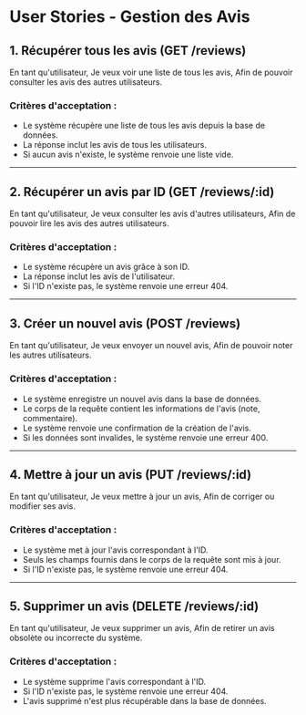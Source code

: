 # User Stories - Gestion des Avis

## 1. Récupérer tous les avis (GET /reviews)
En tant qu'utilisateur,
Je veux voir une liste de tous les avis,
Afin de pouvoir consulter les avis des autres utilisateurs.

### Critères d'acceptation :
- Le système récupère une liste de tous les avis depuis la base de données.
- La réponse inclut les avis de tous les utilisateurs.
- Si aucun avis n'existe, le système renvoie une liste vide.

---

## 2. Récupérer un avis par ID (GET /reviews/:id)
En tant qu'utilisateur,
Je veux consulter les avis d'autres utilisateurs,
Afin de pouvoir lire les avis des autres utilisateurs.

### Critères d'acceptation :
- Le système récupère un avis grâce à son ID.
- La réponse inclut les avis de l'utilisateur.
- Si l'ID n'existe pas, le système renvoie une erreur 404.

---

## 3. Créer un nouvel avis (POST /reviews)

En tant qu'utilisateur,
Je veux envoyer un nouvel avis,
Afin de pouvoir noter les autres utilisateurs.

### Critères d'acceptation :
- Le système enregistre un nouvel avis dans la base de données.
- Le corps de la requête contient les informations de l'avis (note, commentaire).
- Le système renvoie une confirmation de la création de l'avis.
- Si les données sont invalides, le système renvoie une erreur 400.

---

## 4. Mettre à jour un avis (PUT /reviews/:id)
En tant qu'utilisateur,
Je veux mettre à jour un avis,
Afin de corriger ou modifier ses avis.

### Critères d'acceptation :
- Le système met à jour l'avis correspondant à l'ID.
- Seuls les champs fournis dans le corps de la requête sont mis à jour.
- Si l'ID n'existe pas, le système renvoie une erreur 404.

---

## 5. Supprimer un avis (DELETE /reviews/:id)
En tant qu'utilisateur,
Je veux supprimer un avis,
Afin de retirer un avis obsolète ou incorrecte du système.

### Critères d'acceptation :
- Le système supprime l'avis correspondant à l'ID.
- Si l'ID n'existe pas, le système renvoie une erreur 404.
- L'avis supprimé n'est plus récupérable dans la base de données.

